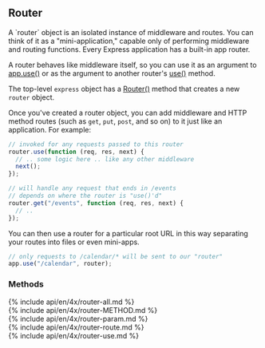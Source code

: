 <h2 id="router">Router</h2>

<section markdown="1">
A `router` object is an isolated instance of middleware and routes. You can think of it
as a "mini-application," capable only of performing middleware and routing
functions. Every Express application has a built-in app router.

A router behaves like middleware itself, so you can use it as an argument to
[app.use()](#app.use) or as the argument to another router's [use()](#router.use) method.

The top-level `express` object has a [Router()](#express.router) method that creates a new `router` object.

Once you've created a router object, you can add middleware and HTTP method routes (such as `get`, `put`, `post`,
and so on) to it just like an application. For example:

```js
// invoked for any requests passed to this router
router.use(function (req, res, next) {
  // .. some logic here .. like any other middleware
  next();
});

// will handle any request that ends in /events
// depends on where the router is "use()'d"
router.get("/events", function (req, res, next) {
  // ..
});
```

You can then use a router for a particular root URL in this way separating your routes into files or even mini-apps.

```js
// only requests to /calendar/* will be sent to our "router"
app.use("/calendar", router);
```

</section>

<h3 id='router.methods'>Methods</h3>

<section markdown="1">
  {% include api/en/4x/router-all.md %}
</section>

<section markdown="1">
  {% include api/en/4x/router-METHOD.md %}
</section>

<section markdown="1">
  {% include api/en/4x/router-param.md %}
</section>

<section markdown="1">
  {% include api/en/4x/router-route.md %}
</section>

<section markdown="1">
  {% include api/en/4x/router-use.md %}
</section>
